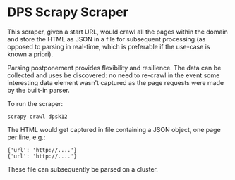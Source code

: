 DPS Scrapy Scraper
==================

This scraper, given a start URL, would crawl all the pages within the domain and store the HTML as JSON in a file for subsequent processing (as opposed to parsing in real-time, which is preferable if the use-case is known a priori).

Parsing postponement provides flexibility and resilience. The data can be collected and uses be discovered: no need to re-crawl in the event some interesting data element wasn't captured as the page requests were made by the built-in parser.

To run the scraper:

    scrapy crawl dpsk12

The HTML would get captured in file containing a JSON object, one page per line, e.g.:

    {'url': 'http://....'}
    {'url': 'http://....'}

These file can subsequently be parsed on a cluster.
